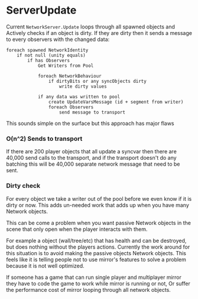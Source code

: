 # ServerUpdate

Current `NetworkServer.Update` loops through all spawned objects and Actively checks if an object is dirty. If they are dirty then it sends a message to every observers with the changed data:

```
foreach spawned NetworkIdentity
    if not null (unity equals)
        if has Observers
            Get Writers from Pool

            foreach NetworkBehaviour
                if dirtyBits or any syncObjects dirty
                    write dirty values

            if any data was written to pool
                create UpdateVarsMessage (id + segment from writer)
                foreach Observers
                    send message to transport
```

This sounds simple on the surface but this approach has major flaws 


### O(n^2) Sends to transport

If there are 200 player objects that all update a syncvar then there are 40,000 send calls to the transport, and if the transport doesn't do any batching this will be 40,000 separate network message that need to be sent.

### Dirty check

For every object we take a writer out of the pool before we even know if it is dirty or now. This adds un-needed work that adds up when you have many Network objects.

This can be come a problem when you want passive Network objects in the scene that only open when the player interacts with them. 

For example a object (wall/tree/etc) that has health and can be destroyed, but does nothing without the players actions. Currently the work around for this situation is to avoid making the passive objects Network objects. This feels like it is telling people not to use mirror's features to solve a problem because it is not well optimized.

If someone has a game that can run single player and multiplayer mirror they have to code the game to work while mirror is running or not, Or suffer the performance cost of mirror looping through all network objects.
